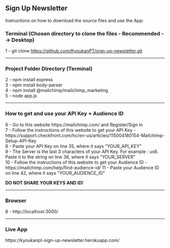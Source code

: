 <h2>Sign Up Newsletter</h2>

<p>Instructions on how to download the source files and use the App: </p>

<h3>Terminal (Chosen directory to clone the files - Recommended --> Desktop)</h3>

1 - git clone https://github.com/KyoukanPT/sign-up-newsletter.git

<hr>

<h3>Project Folder Directory (Terminal)</h3>

2 - npm install express<br>
3 - npm install body-parser<br>
4 - npm install @mailchimp/mailchimp_marketing<br>
5 - node app.js

<hr>

<h3>How to get and use your API Key + Audience ID</h3>
6 - Go to this website https://mailchimp.com/ and Register/Sign in<br>
7 - Follow the instructions of this website to get your API Key - https://support.checkfront.com/hc/en-us/articles/115004180154-Mailchimp-Setup-API-Key<br>
8 - Paste your API Key on line 35, where it says "YOUR_API_KEY"<br>
9 - The Server is the last 3 characters of your API Key. For example : us6. Paste it to the string on line 36, where it says "YOUR_SERVER"<br>
10 - Follow the instructions of this website to get your Audience ID - https://mailchimp.com/help/find-audience-id/
11 - Paste your Audience ID on line 42, where it says "YOUR_AUDIENCE_ID"

<strong>DO NOT SHARE YOUR KEYS AND ID!</strong>

<hr>

<h3>Browser</h3>
8 - http://localhost:3000/

<hr>

<h3>Live App</h3>
https://kyoukanpt-sign-up-newsletter.herokuapp.com/
